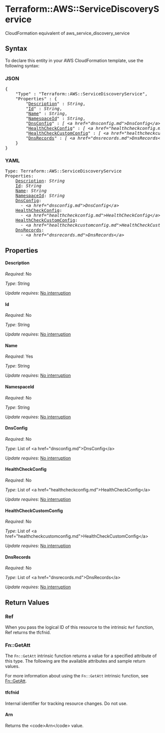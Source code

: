 # Terraform::AWS::ServiceDiscoveryService

CloudFormation equivalent of aws_service_discovery_service

## Syntax

To declare this entity in your AWS CloudFormation template, use the following syntax:

### JSON

<pre>
{
    "Type" : "Terraform::AWS::ServiceDiscoveryService",
    "Properties" : {
        "<a href="#description" title="Description">Description</a>" : <i>String</i>,
        "<a href="#id" title="Id">Id</a>" : <i>String</i>,
        "<a href="#name" title="Name">Name</a>" : <i>String</i>,
        "<a href="#namespaceid" title="NamespaceId">NamespaceId</a>" : <i>String</i>,
        "<a href="#dnsconfig" title="DnsConfig">DnsConfig</a>" : <i>[ &lt;a href=&#34;dnsconfig.md&#34;&gt;DnsConfig&lt;/a&gt;, ... ]</i>,
        "<a href="#healthcheckconfig" title="HealthCheckConfig">HealthCheckConfig</a>" : <i>[ &lt;a href=&#34;healthcheckconfig.md&#34;&gt;HealthCheckConfig&lt;/a&gt;, ... ]</i>,
        "<a href="#healthcheckcustomconfig" title="HealthCheckCustomConfig">HealthCheckCustomConfig</a>" : <i>[ &lt;a href=&#34;healthcheckcustomconfig.md&#34;&gt;HealthCheckCustomConfig&lt;/a&gt;, ... ]</i>,
        "<a href="#dnsrecords" title="DnsRecords">DnsRecords</a>" : <i>[ &lt;a href=&#34;dnsrecords.md&#34;&gt;DnsRecords&lt;/a&gt;, ... ]</i>
    }
}
</pre>

### YAML

<pre>
Type: Terraform::AWS::ServiceDiscoveryService
Properties:
    <a href="#description" title="Description">Description</a>: <i>String</i>
    <a href="#id" title="Id">Id</a>: <i>String</i>
    <a href="#name" title="Name">Name</a>: <i>String</i>
    <a href="#namespaceid" title="NamespaceId">NamespaceId</a>: <i>String</i>
    <a href="#dnsconfig" title="DnsConfig">DnsConfig</a>: <i>
      - &lt;a href=&#34;dnsconfig.md&#34;&gt;DnsConfig&lt;/a&gt;</i>
    <a href="#healthcheckconfig" title="HealthCheckConfig">HealthCheckConfig</a>: <i>
      - &lt;a href=&#34;healthcheckconfig.md&#34;&gt;HealthCheckConfig&lt;/a&gt;</i>
    <a href="#healthcheckcustomconfig" title="HealthCheckCustomConfig">HealthCheckCustomConfig</a>: <i>
      - &lt;a href=&#34;healthcheckcustomconfig.md&#34;&gt;HealthCheckCustomConfig&lt;/a&gt;</i>
    <a href="#dnsrecords" title="DnsRecords">DnsRecords</a>: <i>
      - &lt;a href=&#34;dnsrecords.md&#34;&gt;DnsRecords&lt;/a&gt;</i>
</pre>

## Properties

#### Description

_Required_: No

_Type_: String

_Update requires_: [No interruption](https://docs.aws.amazon.com/AWSCloudFormation/latest/UserGuide/using-cfn-updating-stacks-update-behaviors.html#update-no-interrupt)

#### Id

_Required_: No

_Type_: String

_Update requires_: [No interruption](https://docs.aws.amazon.com/AWSCloudFormation/latest/UserGuide/using-cfn-updating-stacks-update-behaviors.html#update-no-interrupt)

#### Name

_Required_: Yes

_Type_: String

_Update requires_: [No interruption](https://docs.aws.amazon.com/AWSCloudFormation/latest/UserGuide/using-cfn-updating-stacks-update-behaviors.html#update-no-interrupt)

#### NamespaceId

_Required_: No

_Type_: String

_Update requires_: [No interruption](https://docs.aws.amazon.com/AWSCloudFormation/latest/UserGuide/using-cfn-updating-stacks-update-behaviors.html#update-no-interrupt)

#### DnsConfig

_Required_: No

_Type_: List of &lt;a href=&#34;dnsconfig.md&#34;&gt;DnsConfig&lt;/a&gt;

_Update requires_: [No interruption](https://docs.aws.amazon.com/AWSCloudFormation/latest/UserGuide/using-cfn-updating-stacks-update-behaviors.html#update-no-interrupt)

#### HealthCheckConfig

_Required_: No

_Type_: List of &lt;a href=&#34;healthcheckconfig.md&#34;&gt;HealthCheckConfig&lt;/a&gt;

_Update requires_: [No interruption](https://docs.aws.amazon.com/AWSCloudFormation/latest/UserGuide/using-cfn-updating-stacks-update-behaviors.html#update-no-interrupt)

#### HealthCheckCustomConfig

_Required_: No

_Type_: List of &lt;a href=&#34;healthcheckcustomconfig.md&#34;&gt;HealthCheckCustomConfig&lt;/a&gt;

_Update requires_: [No interruption](https://docs.aws.amazon.com/AWSCloudFormation/latest/UserGuide/using-cfn-updating-stacks-update-behaviors.html#update-no-interrupt)

#### DnsRecords

_Required_: No

_Type_: List of &lt;a href=&#34;dnsrecords.md&#34;&gt;DnsRecords&lt;/a&gt;

_Update requires_: [No interruption](https://docs.aws.amazon.com/AWSCloudFormation/latest/UserGuide/using-cfn-updating-stacks-update-behaviors.html#update-no-interrupt)

## Return Values

### Ref

When you pass the logical ID of this resource to the intrinsic `Ref` function, Ref returns the tfcfnid.

### Fn::GetAtt

The `Fn::GetAtt` intrinsic function returns a value for a specified attribute of this type. The following are the available attributes and sample return values.

For more information about using the `Fn::GetAtt` intrinsic function, see [Fn::GetAtt](https://docs.aws.amazon.com/AWSCloudFormation/latest/UserGuide/intrinsic-function-reference-getatt.html).

#### tfcfnid

Internal identifier for tracking resource changes. Do not use.

#### Arn

Returns the &lt;code&gt;Arn&lt;/code&gt; value.

